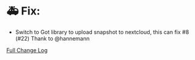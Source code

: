 # 🚑 Fix:
- Switch to Got library to upload snapshot to nextcloud, this can fix #8 (#22) Thank to @hannemann

[Full Change Log](https://github.com/Sebclem/hassio-nextcloud-backup/compare/0.7.9...0.7.10)
